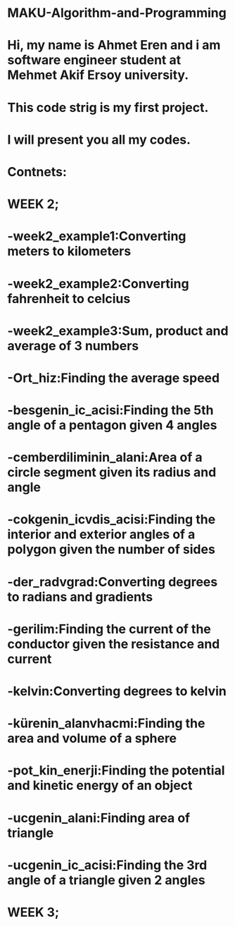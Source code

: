 # MAKU-Algorithm-and-Programming
# Hi, my name is Ahmet Eren and i am software engineer student at Mehmet Akif Ersoy university.
# This code strig is my first project.
# I will present you all my codes.
# Contnets:
# WEEK 2;
# -week2_example1:Converting meters to kilometers
# -week2_example2:Converting fahrenheit to celcius
# -week2_example3:Sum, product and average of 3 numbers
# -Ort_hiz:Finding the average speed
# -besgenin_ic_acisi:Finding the 5th angle of a pentagon given 4 angles
# -cemberdiliminin_alani:Area of a circle segment given its radius and angle
# -cokgenin_icvdis_acisi:Finding the interior and exterior angles of a polygon given the number of sides
# -der_radvgrad:Converting degrees to radians and gradients
# -gerilim:Finding the current of the conductor given the resistance and current
# -kelvin:Converting degrees to kelvin
# -kürenin_alanvhacmi:Finding the area and volume of a sphere
# -pot_kin_enerji:Finding the potential and kinetic energy of an object
# -ucgenin_alani:Finding area of triangle
# -ucgenin_ic_acisi:Finding the 3rd angle of a triangle given 2 angles
# WEEK 3;
